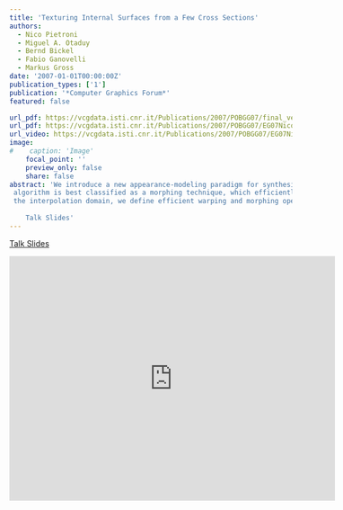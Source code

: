 ```yaml
---
title: 'Texturing Internal Surfaces from a Few Cross Sections'
authors:
  - Nico Pietroni
  - Miguel A. Otaduy
  - Bernd Bickel
  - Fabio Ganovelli
  - Markus Gross
date: '2007-01-01T00:00:00Z'
publication_types: ['1']
publication: '*Computer Graphics Forum*'
featured: false

url_pdf: https://vcgdata.isti.cnr.it/Publications/2007/POBGG07/final_version.pdf
url_pdf: https://vcgdata.isti.cnr.it/Publications/2007/POBGG07/EG07NicoP.pdf
url_video: https://vcgdata.isti.cnr.it/Publications/2007/POBGG07/EG07NicoP_xvid.avi
image:
#    caption: 'Image'
    focal_point: ''
    preview_only: false
    share: false
abstract: 'We introduce a new appearance-modeling paradigm for synthesizing the internal structure of a 3D model from photographs of a few cross-sections of a real object. When the internal surfaces of the 3D model are revealed as it is cut, carved, or simply clipped, we synthesize their texture from the input photographs. Our texture synthesis
 algorithm is best classified as a morphing technique, which efficiently outputs the texture attributes of each surface point on demand. For determining source points and their weights in the morphing algorithm, we propose an interpolation domain based on BSP trees that naturally resembles planar splitting of real objects. In the context of
 the interpolation domain, we define efficient warping and morphing operations that allow for real-time synthesis of textures. Overall, our modeling paradigm, together with its realization through our texture synthesis algorithm, allow users to author 3D models that reveal highly realistic internal surfaces in a variety of artistic flavors.
 
    Talk Slides'
---
```

[ Talk Slides ](https://vcgdata.isti.cnr.it/Publicstions/2007/POBGG07/texturingEG07.zip)

<iframe width="580" height="435" src="http://www.youtube.com/v/RaXMH0uvuYc&hl=it_IT&fs=1&" frameborder="0" frameborder="0" allowfullscreen>

